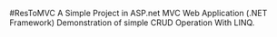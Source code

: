 #ResToMVC
A Simple Project in ASP.net MVC Web Application (.NET Framework) Demonstration of simple CRUD Operation With LINQ.
